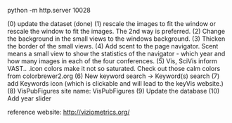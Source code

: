 <!--
 * @Author: Rui Li
 * @Date: 2020-05-13 20:47:58
 * @LastEditTime: 2020-05-13 21:24:33
 * @Description: 
 * @FilePath: /VisPubFigures/devlog.md
 -->
python -m http.server 10028

(0) update the dataset  (done)
(1) rescale the images to fit the window or rescale the window to fit the images. The 2nd way is preferred.
(2) Change the background in the small views to the windows background. 
(3) Thicken the border of the small views. 
(4) Add scent to the page navigator. Scent means a small view to show the statistics of the navigator - which year and how many images in each of the four conferences. 
(5) Vis, SciVis inform VAST.. .icon colors make it not so saturated. Check out those calm colors from colorbrewer2.org
(6) New keyword search -> Keyword(s) search
(7) add Keywords icon (which is clickable and will lead to the keyVis website.)
(8) VisPubFigures site name: VisPubFigures
(9) Update the database
(10) Add year slider

reference website: http://viziometrics.org/